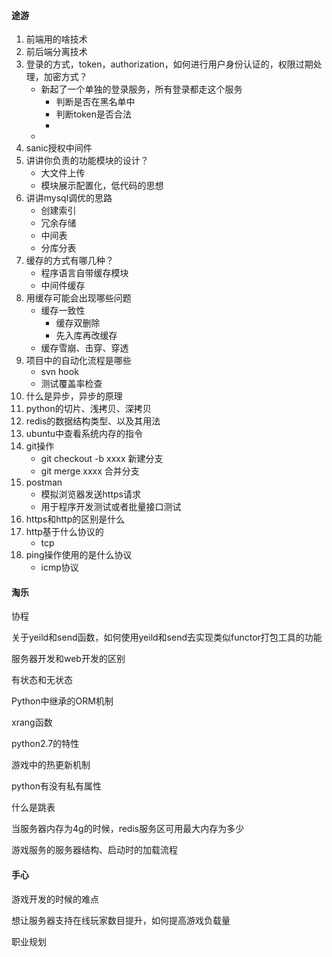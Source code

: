 #### 途游

1. 前端用的啥技术
2. 前后端分离技术
3. 登录的方式，token，authorization，如何进行用户身份认证的，权限过期处理，加密方式？
   - 新起了一个单独的登录服务，所有登录都走这个服务
     - 判断是否在黑名单中
     - 判断token是否合法
     - 
   - 
4. sanic授权中间件
5. 讲讲你负责的功能模块的设计？
   - 大文件上传
   - 模块展示配置化，低代码的思想
6. 讲讲mysql调优的思路
   - 创建索引
   - 冗余存储
   - 中间表
   - 分库分表
7. 缓存的方式有哪几种？
   - 程序语言自带缓存模块
   - 中间件缓存
8. 用缓存可能会出现哪些问题
   - 缓存一致性
     - 缓存双删除
     - 先入库再改缓存
   - 缓存雪崩、击穿、穿透
9. 项目中的自动化流程是哪些
   - svn hook
   - 测试覆盖率检查
10. 什么是异步，异步的原理
11. python的切片、浅拷贝、深拷贝
12. redis的数据结构类型、以及其用法
13. ubuntu中查看系统内存的指令
14. git操作
    - git checkout -b xxxx 新建分支
    - git merge xxxx   合并分支
15. postman
    - 模拟浏览器发送https请求
    - 用于程序开发测试或者批量接口测试
16. https和http的区别是什么
17. http基于什么协议的
    - tcp
18. ping操作使用的是什么协议
    - icmp协议

#### 淘乐

协程

关于yeild和send函数，如何使用yeild和send去实现类似functor打包工具的功能

服务器开发和web开发的区别

有状态和无状态

Python中继承的ORM机制

xrang函数

python2.7的特性

游戏中的热更新机制

python有没有私有属性

什么是跳表

当服务器内存为4g的时候，redis服务区可用最大内存为多少

游戏服务的服务器结构、启动时的加载流程

#### 手心

游戏开发的时候的难点

想让服务器支持在线玩家数目提升，如何提高游戏负载量

职业规划